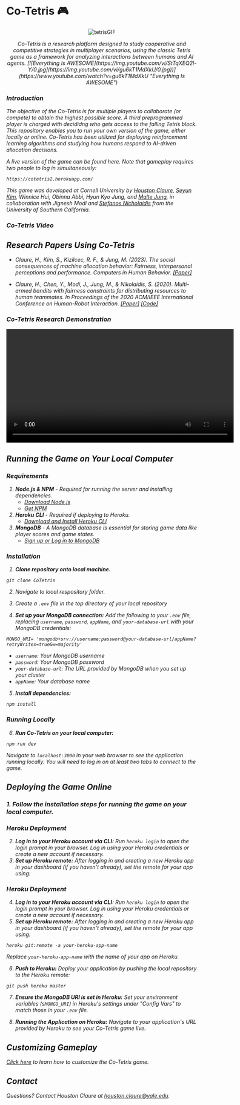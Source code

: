 # Co-Tetris :video_game:
<p align="center">
  <img src="https://github.com/hbclaure/Co_Tetris_n_2021/assets/16567310/bf8dd158-aaa5-48af-9919-0ed996113f57" alt="tetrisGIF">
</p>




<p align="center"><i>Co-Tetris is a research platform designed to study cooperative and competitive strategies in multiplayer scenarios, using the classic Tetris game as a framework for analyzing interactions between humans and AI agents. [![Everything Is AWESOME](https://img.youtube.com/vi/StTqXEQ2l-Y/0.jpg](https://img.youtube.com/vi/gu6kT1MdXkU/0.jpg))](https://www.youtube.com/watch?v=gu6kT1MdXkU "Everything Is AWESOME")

### Introduction

The objective of the Co-Tetris is for multiple players to collaborate (or compete) to obtain the highest possible score. A third preprogrammed player is charged with decididng who gets access to the falling Tetris block. This repository enables you to run your own version of the game, either locally or online. Co-Tetris has been utilized for deploying reinforcement learning algorithms and studying how humans respond to AI-driven allocation decisions.

A live version of the game can be found here. Note that gameplay requires two people to log in simultaneously:
```
https://cotetris2.herokuapp.com/
```
This game was developed at Cornell University by [Houston Claure](https://www.houstonclaure.com), [Seyun Kim](https://www.seyunkim.com), Winnice Hui, Obinna Abbi, Hyun Kyo Jung, and [Malte Jung](https://mjung.infosci.cornell.edu), in collaboration with Jignesh Modi and [Stefanos Nicholaidis](http://www.stefanosnikolaidis.net) from the University of Southern California. 

### Co-Tetris Video


## Research Papers Using Co-Tetris
- Claure, H., Kim, S., Kizilcec, R. F., & Jung, M. (2023). The social consequences of machine allocation behavior: Fairness, interpersonal perceptions and performance. Computers in Human Behavior. [[Paper]](public/papers/CIHB_SocialConsequences.pdf) 

- Claure, H., Chen, Y., Modi, J., Jung, M., & Nikolaidis, S. (2020). Multi-armed bandits with fairness constraints for distributing resources to human teammates. In Proceedings of the 2020 ACM/IEEE International Conference on Human-Robot Interaction. [[Paper]](public/papers/MAB_HRI.pdf) [[Code]](https://github.com/icaros-usc/MAB_Fairness)

### Co-Tetris Research Demonstration

<p align = "center">
<video src="https://github.com/hbclaure/Co_Tetris/assets/16567310/f745fc3a-d39a-4021-98b8-b55f8b7715b4" width="600"/> 
<br> </br>
</p>



## Running the Game on Your Local Computer

### Requirements
1. **Node.js & NPM** - Required for running the server and installing dependencies.
   - [Download Node.js](https://nodejs.org/en/download/)
   - [Get NPM](https://www.npmjs.com/get-npm)
2. **Heroku CLI** - Required if deploying to Heroku.
   - [Download and Install Heroku CLI](https://devcenter.heroku.com/articles/heroku-cli#download-and-install)
3. **MongoDB** - A MongoDB database is essential for storing game data like player scores and game states.
   - [Sign up or Log in to MongoDB](https://account.mongodb.com/account/login?signedOut=true)



### Installation
1. **Clone repository onto local machine.**
```
git clone CoTetris
```
2. Navigate to local respository folder.

3. Create a `.env` file in the top directory of your local repository

4. **Set up your MongoDB connection:**
Add the following to your `.env` file, replacing `username`, `password`, `appName`, and `your-database-url` with your MongoDB credentials:
```
MONGO_URI= 'mongodb+srv://username:password@your-database-url/appName?retryWrites=true&w=majority'
```
- `username`: Your MongoDB username
- `password`: Your MongoDB password
- `your-database-url`: The URL provided by MongoDB when you set up your cluster
- `appName`: Your database name 

5. **Install dependencies:**
```
npm install
```

### Running Locally
6. **Run Co-Tetris on your local computer:**
```
npm run dev
```
Navigate to `localhost:3000` in your web browser to see the application running locally. You will need to log in on at least two tabs to connect to the game.

## Deploying the Game Online
### 1. Follow the installation steps for running the game on your local computer.
### Heroku Deployment
2. **Log in to your Heroku account via CLI:**
Run `heroku login` to open the login prompt in your browser. Log in using your Heroku credentials or create a new account if necessary.
3. **Set up Heroku remote:**
After logging in and creating a new Heroku app in your dashboard (if you haven't already), set the remote for your app using:
### Heroku Deployment
4. **Log in to your Heroku account via CLI:**
Run `heroku login` to open the login prompt in your browser. Log in using your Heroku credentials or create a new account if necessary.
5. **Set up Heroku remote:**
After logging in and creating a new Heroku app in your dashboard (if you haven't already), set the remote for your app using:
```
heroku git:remote -a your-heroku-app-name
```
Replace `your-heroku-app-name` with the name of your app on Heroku.

6. **Push to Heroku:**
Deploy your application by pushing the local repository to the Heroku remote:

```
git push heroku master
```

7. **Ensure the MongoDB URI is set in Heroku:**
Set your environment variables (s`MONGO_URI`) in Heroku's settings under "Config Vars" to match those in your `.env` file.

8. **Running the Application on Heroku:** Navigate to your application's URL provided by Heroku to see your Co-Tetris game live.

## Customizing Gameplay
[Click here](CustomizingGamePlay.md) to learn how to customize the Co-Tetris game. 


## Contact
Questions? Contact Houston Claure at houston.claure@yale.edu. 


